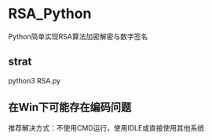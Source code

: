# RSA_Python
Python简单实现RSA算法加密解密与数字签名
## strat
python3 RSA.py
## 在Win下可能存在编码问题
推荐解决方式：不使用CMD运行，使用IDLE或直接使用其他系统